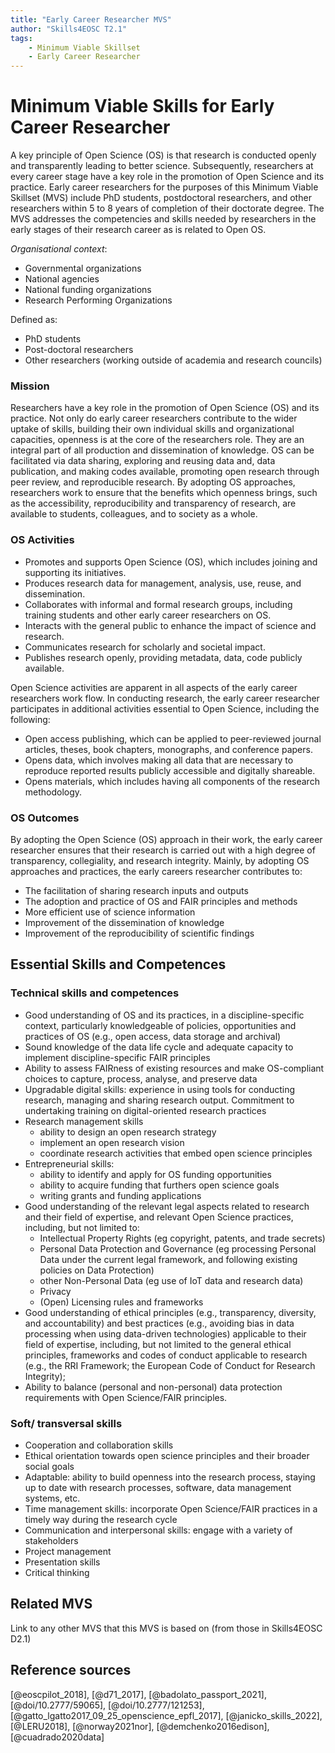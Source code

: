 ```yaml
---
title: "Early Career Researcher MVS"
author: "Skills4EOSC T2.1"
tags: 
    - Minimum Viable Skillset
    - Early Career Researcher
---
```


# Minimum Viable Skills for **Early Career Researcher**

A key principle of Open Science (OS) is that research is conducted openly and transparently leading to better science. Subsequently, researchers at every career stage have a key role in the promotion of Open Science and its practice. Early career researchers for the purposes of this Minimum Viable Skillset (MVS) include PhD students, postdoctoral researchers, and other researchers within 5 to 8 years of completion of their doctorate degree. The MVS addresses the competencies and skills needed by researchers in the early stages of their research career as is related to Open OS.

*Organisational context*:
- Governmental organizations
- National agencies
- National funding organizations
- Research Performing Organizations

Defined as:
- PhD students
- Post-doctoral researchers
- Other researchers (working outside of academia and research councils)

### Mission
Researchers have a key role in the promotion of Open Science (OS) and its practice. Not only do early career researchers contribute to the wider uptake of skills, building their own individual skills and organizational capacities, openness is at the core of the researchers role.  They are an integral part  of all production and dissemination of knowledge. OS can be facilitated via data sharing, exploring and reusing data and, data publication, and making codes available, promoting open research through peer review, and reproducible research. By adopting  OS  approaches, researchers work to ensure that the  benefits which openness brings, such as the accessibility,  reproducibility and transparency of research, are available to  students, colleagues, and to society as a whole.

### OS Activities 

- Promotes and supports Open Science (OS), which includes joining and supporting its initiatives. 
- Produces research data for management, analysis, use, reuse, and dissemination.
- Collaborates with informal and formal research groups, including training students and other early career researchers on OS.
- Interacts with the general public to enhance the impact of science and research.
- Communicates research for scholarly and societal impact.
- Publishes research openly, providing metadata, data, code publicly available.

Open Science activities are apparent in all aspects of the early career researchers work flow. In conducting research, the early career researcher participates in additional activities essential to Open Science, including the following:

- Open access publishing, which can be applied to peer-reviewed journal articles, theses, book chapters, monographs, and conference papers.
- Opens data, which involves making all data that are necessary to reproduce reported results publicly accessible and digitally shareable.
- Opens materials, which includes having all components of the research methodology. 

### OS Outcomes
By adopting the Open Science (OS) approach in their work, the early career researcher ensures that their research is carried out with a high degree of transparency, collegiality, and research integrity.  Mainly, by adopting OS approaches and practices, the early careers researcher contributes to:

- The facilitation of sharing research inputs and outputs
- The adoption and practice of OS and FAIR principles and methods
- More efficient use of science information
- Improvement of the dissemination of knowledge
- Improvement of the reproducibility of scientific findings

## Essential Skills and Competences

### Technical skills and competences

- Good understanding of OS and its practices, in a discipline-specific context, particularly knowledgeable of policies, opportunities and practices of OS (e.g., open access, data storage and archival)
- Sound knowledge of the data life cycle and adequate capacity to implement discipline-specific FAIR principles
- Ability to assess FAIRness of existing resources and make OS-compliant choices to capture, process, analyse, and preserve data
- Upgradable digital skills: experience in using tools for conducting research, managing  and sharing research output. Commitment to undertaking training on digital-oriented research practices
- Research management skills
    - ability to design an open research strategy
    - implement an open research vision
    - coordinate research activities that embed open science principles
- Entrepreneurial skills: 
    - ability to identify and apply for OS funding opportunities
    - ability to acquire funding that furthers open science goals
    - writing grants and funding applications
- Good understanding of the relevant legal aspects related to research and their field of expertise, and relevant Open Science practices, including, but not limited to: 
    - Intellectual Property Rights (eg copyright, patents, and trade secrets)
    - Personal Data Protection and Governance (eg processing Personal Data under the current legal framework, and following existing policies on Data Protection)
    - other Non-Personal Data (eg use of IoT data and research data)
    - Privacy
    - (Open) Licensing rules and frameworks
- Good understanding of ethical principles (e.g., transparency, diversity, and accountability) and best practices (e.g., avoiding bias in data processing when using data-driven technologies) applicable to their field of expertise, including, but not limited to the general ethical principles, frameworks and codes of conduct applicable to research (e.g., the RRI Framework; the European Code of Conduct for Research Integrity);
- Ability to balance (personal and non-personal) data protection requirements with Open Science/FAIR principles.

### Soft/ transversal skills

- Cooperation and collaboration skills
- Ethical orientation towards open science principles and their broader social goals
- Adaptable: ability to build openness into the research process, staying up to date with research processes, software, data management systems, etc. 
- Time management skills: incorporate Open Science/FAIR practices in a timely way during the research cycle
- Communication and interpersonal skills: engage with a variety of stakeholders
- Project management
- Presentation skills
- Critical thinking

## Related MVS
Link to any other MVS that this MVS is based on (from those in Skills4EOSC D2.1)

## Reference sources

[@eoscpilot_2018], [@d71_2017], [@badolato_passport_2021], [@doi/10.2777/59065], [@doi/10.2777/121253], [@gatto_lgatto2017_09_25_openscience_epfl_2017], [@janicko_skills_2022], [@LERU2018], [@norway2021nor], [@demchenko2016edison], [@cuadrado2020data]

